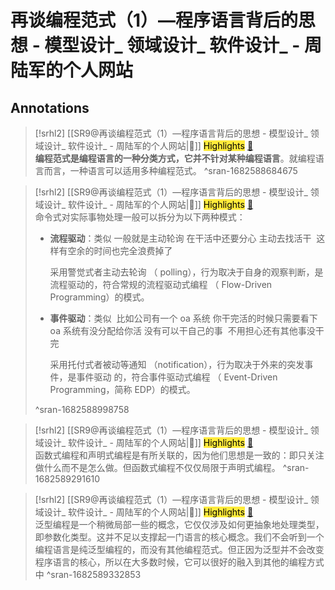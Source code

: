 

# 再谈编程范式（1）—程序语言背后的思想 - 模型设计_ 领域设计_ 软件设计_ - 周陆军的个人网站

## Annotations


> [!srhl2] [[SR9@再谈编程范式（1）—程序语言背后的思想 - 模型设计_ 领域设计_ 软件设计_ - 周陆军的个人网站|📄]] <mark style="background-color: #ffeb3b">Highlights</mark> [🧷](<http://localhost:7026/reading/9#id=1682588684675>)   
> **编程范式是编程语言的一种分类方式，它并不针对某种编程语言**。就编程语言而言，一种语言可以适用多种编程范式。
> ^sran-1682588684675

> [!srhl2] [[SR9@再谈编程范式（1）—程序语言背后的思想 - 模型设计_ 领域设计_ 软件设计_ - 周陆军的个人网站|📄]] <mark style="background-color: #ffeb3b">Highlights</mark> [🧷](<http://localhost:7026/reading/9#id=1682588998758>)   
> 命令式对实际事物处理一般可以拆分为以下两种模式：
> 
> *   **流程驱动**：类似 一般就是主动轮询 在干活中还要分心 主动去找活干  这样有空余的时间也完全浪费掉了
>     
>     采用警觉式者主动去轮询 （ polling），行为取决于自身的观察判断，是流程驱动的，符合常规的流程驱动式编程 （ Flow-Driven Programming）的模式。  
>     
> *   **事件驱动**：类似  比如公司有一个 oa 系统 你干完活的时候只需要看下 oa 系统有没分配给你活 没有可以干自己的事  不用担心还有其他事没干完
>     
>     采用托付式者被动等通知 （notification），行为取决于外来的突发事件，是事件驱动 的，符合事件驱动式编程 （ Event-Driven　Programming，简称 EDP）的模式。
>
> ^sran-1682588998758

> [!srhl2] [[SR9@再谈编程范式（1）—程序语言背后的思想 - 模型设计_ 领域设计_ 软件设计_ - 周陆军的个人网站|📄]] <mark style="background-color: #ffeb3b">Highlights</mark> [🧷](<http://localhost:7026/reading/9#id=1682589291610>)   
> 函数式编程和声明式编程是有所关联的，因为他们思想是一致的：即只关注做什么而不是怎么做。但函数式编程不仅仅局限于声明式编程。
> ^sran-1682589291610

> [!srhl2] [[SR9@再谈编程范式（1）—程序语言背后的思想 - 模型设计_ 领域设计_ 软件设计_ - 周陆军的个人网站|📄]] <mark style="background-color: #ffeb3b">Highlights</mark> [🧷](<http://localhost:7026/reading/9#id=1682589332853>)   
> 泛型编程是一个稍微局部一些的概念，它仅仅涉及如何更抽象地处理类型，即参数化类型。这并不足以支撑起一门语言的核心概念。我们不会听到一个编程语言是纯泛型编程的，而没有其他编程范式。但正因为泛型并不会改变程序语言的核心，所以在大多数时候，它可以很好的融入到其他的编程方式中
> ^sran-1682589332853

